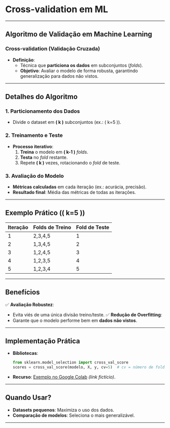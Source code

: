 # Cross-validation em ML

---

## **Algoritmo de Validação em Machine Learning**

### **Cross-validation (Validação Cruzada)**

- **Definição**:
  - Técnica que **particiona os dados** em subconjuntos (_folds_).
  - **Objetivo**: Avaliar o modelo de forma robusta, garantindo generalização para dados não vistos.

---

## **Detalhes do Algoritmo**

### **1. Particionamento dos Dados**

- Divide o dataset em **\( k \)** subconjuntos (ex.: \( k=5 \)).

### **2. Treinamento e Teste**

- **Processo iterativo**:
  1. **Treina** o modelo em **\( k-1 \)** _folds_.
  2. **Testa** no _fold_ restante.
  3. Repete **\( k \)** vezes, rotacionando o _fold_ de teste.

### **3. Avaliação do Modelo**

- **Métricas calculadas** em cada iteração (ex.: acurácia, precisão).
- **Resultado final**: Média das métricas de todas as iterações.

---

## **Exemplo Prático (\( k=5 \))**

| **Iteração** | **Folds de Treino** | **Fold de Teste** |
| ------------ | ------------------- | ----------------- |
| 1            | 2,3,4,5             | 1                 |
| 2            | 1,3,4,5             | 2                 |
| 3            | 1,2,4,5             | 3                 |
| 4            | 1,2,3,5             | 4                 |
| 5            | 1,2,3,4             | 5                 |

---

## **Benefícios**

✅ **Avaliação Robustez**:

- Evita viés de uma única divisão treino/teste.
  ✅ **Redução de Overfitting**:
- Garante que o modelo performe bem em **dados não vistos**.

---

## **Implementação Prática**

- **Bibliotecas**:
  ```python
  from sklearn.model_selection import cross_val_score
  scores = cross_val_score(modelo, X, y, cv=5)  # cv = número de folds
  ```
- **Recurso**: [Exemplo no Google Colab](#) _(link fictício)_.

---

## **Quando Usar?**

- **Datasets pequenos**: Maximiza o uso dos dados.
- **Comparação de modelos**: Seleciona o mais generalizável.

---
